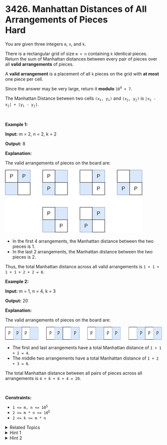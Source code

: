 
# 3426. Manhattan Distances of All Arrangements of Pieces<br> Hard

<p>You are given three integers <code><font face="monospace">m</font></code>, <code><font face="monospace">n</font></code>, and <code>k</code>.</p>

<p>There is a rectangular grid of size <code>m &times; n</code> containing <code>k</code> identical pieces. Return the sum of Manhattan distances between every pair of pieces over all <strong>valid arrangements</strong> of pieces.</p>

<p>A <strong>valid arrangement</strong> is a placement of all <code>k</code> pieces on the grid with <strong>at most</strong> one piece per cell.</p>

<p>Since the answer may be very large, return it <strong>modulo</strong> <code>10<sup>9</sup> + 7</code>.</p>

<p>The Manhattan Distance between two cells <code>(x<sub>i</sub>, y<sub>i</sub>)</code> and <code>(x<sub>j</sub>, y<sub>j</sub>)</code> is <code>|x<sub>i</sub> - x<sub>j</sub>| + |y<sub>i</sub> - y<sub>j</sub>|</code>.</p>

<p>&nbsp;</p>
<p><strong class="example">Example 1:</strong></p>

<div class="example-block">
<p><strong>Input:</strong> <span class="example-io">m = 2, n = 2, k = 2</span></p>

<p><strong>Output:</strong> <span class="example-io">8</span></p>

<p><strong>Explanation:</strong></p>

<p>The valid arrangements of pieces on the board are:</p>

<p><img alt="" src="https://assets.leetcode.com/uploads/2024/12/25/4040example1.drawio" /><img alt="" src="./assets/image2.png" style="width: 441px; height: 204px;" /></p>

<ul>
	<li>In the first 4 arrangements, the Manhattan distance between the two pieces is 1.</li>
	<li>In the last 2 arrangements, the Manhattan distance between the two pieces is 2.</li>
</ul>

<p>Thus, the total Manhattan distance across all valid arrangements is <code>1 + 1 + 1 + 1 + 2 + 2 = 8</code>.</p>
</div>

<p><strong class="example">Example 2:</strong></p>

<div class="example-block">
<p><strong>Input:</strong> <span class="example-io">m = 1, n = 4, k = 3</span></p>

<p><strong>Output:</strong> <span class="example-io">20</span></p>

<p><strong>Explanation:</strong></p>

<p>The valid arrangements of pieces on the board are:</p>

<p><img alt="" src="./assets/image3.png" style="width: 762px; height: 41px;" /></p>

<ul>
	<li>The first and last arrangements have a total Manhattan distance of <code>1 + 1 + 2 = 4</code>.</li>
	<li>The middle two arrangements have a total Manhattan distance of <code>1 + 2 + 3 = 6</code>.</li>
</ul>

<p>The total Manhattan distance between all pairs of pieces across all arrangements is <code>4 + 6 + 6 + 4 = 20</code>.</p>
</div>

<p>&nbsp;</p>
<p><strong>Constraints:</strong></p>

<ul>
	<li><code>1 &lt;= m, n &lt;= 10<sup>5</sup></code></li>
	<li><code>2 &lt;= m * n &lt;= 10<sup>5</sup></code></li>
	<li><code><font face="monospace">2 &lt;= k &lt;= m * n</font></code></li>
</ul>


<details>

<summary> Related Topics </summary>

-	`Math`
-	`Combinatorics`

</details>


<details>
<summary> Hint 1 </summary>
Fix two pieces in two specific locations and find the number of boards where this can happen.
</details>

<details>
<summary> Hint 2 </summary>
A particular pair of positions will be counted exactly <code>C(m * n - 2, k - 2)</code> times. Calculate the total distance for all pairs of positions and multiply it with <code>C(m * n - 2, k - 2)</code>.
</details>